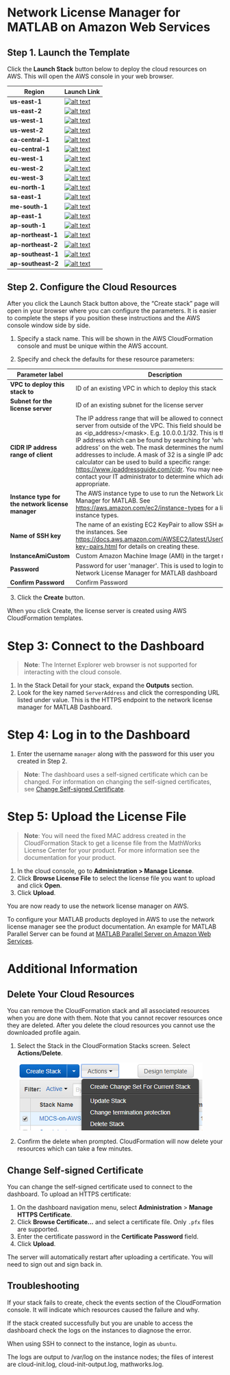 # Network License Manager for MATLAB on Amazon Web Services

## Step 1. Launch the Template

Click the **Launch Stack** button below to deploy the cloud resources on AWS. This will open the AWS console in your web browser.

| Region | Launch Link |
| --------------- | ----------- |
| **us-east-1** | [![alt text](https://s3.amazonaws.com/cloudformation-examples/cloudformation-launch-stack.png "Start an cluster using the template")](https://us-east-1.console.aws.amazon.com/cloudformation/home?region=us-east-1#/stacks/create/review?templateURL=https://network-license-manager-for-matlab-on-aws.s3.amazonaws.com/R2020a/license-manager-template.json) |
| **us-east-2** | [![alt text](https://s3.amazonaws.com/cloudformation-examples/cloudformation-launch-stack.png "Start an cluster using the template")](https://us-east-2.console.aws.amazon.com/cloudformation/home?region=us-east-2#/stacks/create/review?templateURL=https://network-license-manager-for-matlab-on-aws.s3.amazonaws.com/R2020a/license-manager-template.json) |
| **us-west-1** | [![alt text](https://s3.amazonaws.com/cloudformation-examples/cloudformation-launch-stack.png "Start an cluster using the template")](https://us-west-1.console.aws.amazon.com/cloudformation/home?region=us-west-1#/stacks/create/review?templateURL=https://network-license-manager-for-matlab-on-aws.s3.amazonaws.com/R2020a/license-manager-template.json) |
| **us-west-2** | [![alt text](https://s3.amazonaws.com/cloudformation-examples/cloudformation-launch-stack.png "Start an cluster using the template")](https://us-west-2.console.aws.amazon.com/cloudformation/home?region=us-west-2#/stacks/create/review?templateURL=https://network-license-manager-for-matlab-on-aws.s3.amazonaws.com/R2020a/license-manager-template.json) |
| **ca-central-1** | [![alt text](https://s3.amazonaws.com/cloudformation-examples/cloudformation-launch-stack.png "Start an cluster using the template")](https://ca-central-1.console.aws.amazon.com/cloudformation/home?region=ca-central-1#/stacks/create/review?templateURL=https://network-license-manager-for-matlab-on-aws.s3.amazonaws.com/R2020a/license-manager-template.json) |
| **eu-central-1** | [![alt text](https://s3.amazonaws.com/cloudformation-examples/cloudformation-launch-stack.png "Start an cluster using the template")](https://eu-central-1.console.aws.amazon.com/cloudformation/home?region=eu-central-1#/stacks/create/review?templateURL=https://network-license-manager-for-matlab-on-aws.s3.amazonaws.com/R2020a/license-manager-template.json) |
| **eu-west-1** | [![alt text](https://s3.amazonaws.com/cloudformation-examples/cloudformation-launch-stack.png "Start an cluster using the template")](https://eu-west-1.console.aws.amazon.com/cloudformation/home?region=eu-west-1#/stacks/create/review?templateURL=https://network-license-manager-for-matlab-on-aws.s3.amazonaws.com/R2020a/license-manager-template.json) |
| **eu-west-2** | [![alt text](https://s3.amazonaws.com/cloudformation-examples/cloudformation-launch-stack.png "Start an cluster using the template")](https://eu-west-2.console.aws.amazon.com/cloudformation/home?region=eu-west-2#/stacks/create/review?templateURL=https://network-license-manager-for-matlab-on-aws.s3.amazonaws.com/R2020a/license-manager-template.json) |
| **eu-west-3** | [![alt text](https://s3.amazonaws.com/cloudformation-examples/cloudformation-launch-stack.png "Start an cluster using the template")](https://eu-west-3.console.aws.amazon.com/cloudformation/home?region=eu-west-3#/stacks/create/review?templateURL=https://network-license-manager-for-matlab-on-aws.s3.amazonaws.com/R2020a/license-manager-template.json) |
| **eu-north-1** | [![alt text](https://s3.amazonaws.com/cloudformation-examples/cloudformation-launch-stack.png "Start an cluster using the template")](https://eu-north-1.console.aws.amazon.com/cloudformation/home?region=eu-north-1#/stacks/create/review?templateURL=https://network-license-manager-for-matlab-on-aws.s3.amazonaws.com/R2020a/license-manager-template.json) |
| **sa-east-1** | [![alt text](https://s3.amazonaws.com/cloudformation-examples/cloudformation-launch-stack.png "Start an cluster using the template")](https://sa-east-1.console.aws.amazon.com/cloudformation/home?region=sa-east-1#/stacks/create/review?templateURL=https://network-license-manager-for-matlab-on-aws.s3.amazonaws.com/R2020a/license-manager-template.json) |
| **me-south-1** | [![alt text](https://s3.amazonaws.com/cloudformation-examples/cloudformation-launch-stack.png "Start an cluster using the template")](https://me-south-1.console.aws.amazon.com/cloudformation/home?region=me-south-1#/stacks/create/review?templateURL=https://network-license-manager-for-matlab-on-aws.s3.amazonaws.com/R2020a/license-manager-template.json) |
| **ap-east-1** | [![alt text](https://s3.amazonaws.com/cloudformation-examples/cloudformation-launch-stack.png "Start an cluster using the template")](https://ap-east-1.console.aws.amazon.com/cloudformation/home?region=ap-east-1#/stacks/create/review?templateURL=https://network-license-manager-for-matlab-on-aws.s3.amazonaws.com/R2020a/license-manager-template.json) |
| **ap-south-1** | [![alt text](https://s3.amazonaws.com/cloudformation-examples/cloudformation-launch-stack.png "Start an cluster using the template")](https://ap-south-1.console.aws.amazon.com/cloudformation/home?region=ap-south-1#/stacks/create/review?templateURL=https://network-license-manager-for-matlab-on-aws.s3.amazonaws.com/R2020a/license-manager-template.json) |
| **ap-northeast-1** | [![alt text](https://s3.amazonaws.com/cloudformation-examples/cloudformation-launch-stack.png "Start an cluster using the template")](https://ap-northeast-1.console.aws.amazon.com/cloudformation/home?region=ap-northeast-1#/stacks/create/review?templateURL=https://network-license-manager-for-matlab-on-aws.s3.amazonaws.com/R2020a/license-manager-template.json) |
| **ap-northeast-2** | [![alt text](https://s3.amazonaws.com/cloudformation-examples/cloudformation-launch-stack.png "Start an cluster using the template")](https://ap-northeast-2.console.aws.amazon.com/cloudformation/home?region=ap-northeast-2#/stacks/create/review?templateURL=https://network-license-manager-for-matlab-on-aws.s3.amazonaws.com/R2020a/license-manager-template.json) |
| **ap-southeast-1** | [![alt text](https://s3.amazonaws.com/cloudformation-examples/cloudformation-launch-stack.png "Start an cluster using the template")](https://ap-southeast-1.console.aws.amazon.com/cloudformation/home?region=ap-southeast-1#/stacks/create/review?templateURL=https://network-license-manager-for-matlab-on-aws.s3.amazonaws.com/R2020a/license-manager-template.json) |
| **ap-southeast-2** | [![alt text](https://s3.amazonaws.com/cloudformation-examples/cloudformation-launch-stack.png "Start an cluster using the template")](https://ap-southeast-2.console.aws.amazon.com/cloudformation/home?region=ap-southeast-2#/stacks/create/review?templateURL=https://network-license-manager-for-matlab-on-aws.s3.amazonaws.com/R2020a/license-manager-template.json) |


## Step 2. Configure the Cloud Resources
After you click the Launch Stack button above, the “Create stack” page will open in your browser where you can configure the parameters. It is easier to complete the steps if you position these instructions and the AWS console window side by side.

1. Specify a stack name. This will be shown in the AWS CloudFormation console and must be unique within the AWS account.

2. Specify and check the defaults for these resource parameters:

| Parameter label | Description |
| --------------- | ----------- |
| **VPC to deploy this stack to** | ID of an existing VPC in which to deploy this stack |
| **Subnet for the license server** | ID of an existing subnet for the license server |
| **CIDR IP address range of client** | The IP address range that will be allowed to connect to this server from outside of the VPC. This field should be formatted as \<ip_address>/\<mask>. E.g. 10.0.0.1/32. This is the public IP address which can be found by searching for 'what is my ip address' on the web. The mask determines the number of IP addresses to include. A mask of 32 is a single IP address. This calculator can be used to build a specific range: https://www.ipaddressguide.com/cidr. You may need to contact your IT administrator to determine which address is appropriate. |
| **Instance type for the network license manager** | The AWS instance type to use to run the Network License Manager for MATLAB. See https://aws.amazon.com/ec2/instance-types for a list of instance types. |
| **Name of SSH key** | The name of an existing EC2 KeyPair to allow SSH access to all the instances. See https://docs.aws.amazon.com/AWSEC2/latest/UserGuide/ec2-key-pairs.html for details on creating these. |
| **InstanceAmiCustom** | Custom Amazon Machine Image (AMI) in the target region |
| **Password** | Password for user 'manager'. This is used to login to the Network License Manager for MATLAB dashboard |
| **Confirm Password** | Confirm Password |


3. Click the **Create** button.

When you click Create, the license server is created using AWS CloudFormation templates.

# Step 3: Connect to the Dashboard
> **Note**: The Internet Explorer web browser is not supported for interacting with the cloud console.

1. In the Stack Detail for your stack, expand the **Outputs** section.
2. Look for the key named `ServerAddress` and click the corresponding URL listed under value. This is the HTTPS endpoint to the network license manager for MATLAB Dashboard.

# Step 4: Log in to the Dashboard

1. Enter the username `manager` along with the password for this user you created in Step 2.

> **Note**: The dashboard uses a self-signed certificate which can be changed. For information on changing the self-signed certificates, see [Change Self-signed Certificate](#change-self-signed-certificate).

# Step 5: Upload the License File
> **Note**: You will need the fixed MAC address created in the CloudFormation Stack to get a license file from the MathWorks License Center for your product. For more information see the documentation for your product.

1. In the cloud console, go to **Administration > Manage License**.
2. Click **Browse License File** to select the license file you want to upload and click **Open**.
3. Click **Upload**.

You are now ready to use the network license manager on AWS.

To configure your MATLAB products deployed in AWS to use the network license manager see the product documentation. An example for MATLAB Parallel Server can be found at [MATLAB Parallel Server on Amazon Web Services](https://github.com/mathworks-ref-arch/matlab-parallel-server-on-aws).

# Additional Information
## Delete Your Cloud Resources
You can remove the CloudFormation stack and all associated resources when you are done with them. Note that you cannot recover resources once they are deleted. After you delete the cloud resources you cannot use the downloaded profile again.

1. Select the Stack in the CloudFormation Stacks screen.  Select **Actions/Delete**.

     ![CloudFormation Stacks Output](../../img/cloudformation-delete-stack.png)

2. Confirm the delete when prompted.  CloudFormation will now delete your resources which can take a few minutes.

## Change Self-signed Certificate
You can change the self-signed certificate used to connect to the dashboard. To upload an HTTPS certificate:
1. On the dashboard navigation menu, select **Administration** > **Manage HTTPS Certificate**.
1. Click **Browse Certificate...** and select a certificate file. Only `.pfx` files are supported.
1. Enter the certificate password in the **Certificate Password** field.
1. Click **Upload**.

The server will automatically restart after uploading a certificate. You will need to sign out and sign back in.

## Troubleshooting
If your stack fails to create, check the events section of the CloudFormation console. It will indicate which resources caused the failure and why.

If the stack created successfully but you are unable to access the dashboard check the logs on the instances to diagnose the error.

When using SSH to connect to the instance, login as `ubuntu`.

The logs are output to /var/log on the instance nodes; the files of interest are cloud-init.log, cloud-init-output.log, mathworks.log.